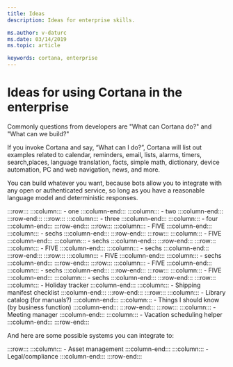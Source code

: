 ```yaml
---
title: Ideas
description: Ideas for enterprise skills.

ms.author: v-daturc
ms.date: 03/14/2019
ms.topic: article

keywords: cortana, enterprise
---
```


# Ideas for using Cortana in the enterprise

Commonly questions from developers are "What can Cortana do?" and "What can we build?"

If you invoke Cortana and say, “What can I do?”, Cortana will list out examples related to calendar, reminders, email, lists, alarms, timers, search,places, language translation, facts, simple math, dictionary, device automation, PC and web navigation, news, and more.

You can build whatever you want, because bots allow you to integrate with any open or authenticated service, so long as you have a reasonable language model and deterministic responses.

:::row:::
    :::column:::
        - one
    :::column-end:::
    :::column:::
        - two
    :::column-end:::
:::row-end:::
:::row:::
    :::column:::
        - three
    :::column-end:::
    :::column:::
        - four
    :::column-end:::
:::row-end:::
:::row:::
    :::column:::
        - FIVE
    :::column-end:::
    :::column:::
        - sechs
    :::column-end:::
:::row-end:::
:::row:::
    :::column:::
        - FIVE
    :::column-end:::
    :::column:::
        - sechs
    :::column-end:::
:::row-end:::
:::row:::
    :::column:::
        - FIVE
    :::column-end:::
    :::column:::
        - sechs
    :::column-end:::
:::row-end:::
:::row:::
    :::column:::
        - FIVE
    :::column-end:::
    :::column:::
        - sechs
    :::column-end:::
:::row-end:::
:::row:::
    :::column:::
        - FIVE
    :::column-end:::
    :::column:::
        - sechs
    :::column-end:::
:::row-end:::
:::row:::
    :::column:::
        - FIVE
    :::column-end:::
    :::column:::
        - sechs
    :::column-end:::
:::row-end:::
:::row:::
    :::column:::
        - Holiday tracker
    :::column-end:::
    :::column:::
        - Shipping manifest checklist
    :::column-end:::
:::row-end:::
:::row:::
    :::column:::
        - Library catalog (for manuals?)
    :::column-end:::
    :::column:::
        - Things I should know (by business function)
    :::column-end:::
:::row-end:::
:::row:::
    :::column:::
        - Meeting manager
    :::column-end:::
    :::column:::
        - Vacation scheduling helper
    :::column-end:::
:::row-end:::

And here are some possible systems you can integrate to:

:::row:::
    :::column:::
        - Asset management
    :::column-end:::
    :::column:::
        - Legal/compliance
    :::column-end:::
:::row-end:::
